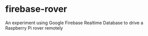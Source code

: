# firebase-rover
An experiment using Google Firebase Realtime Database to drive a Raspberry Pi rover remotely
